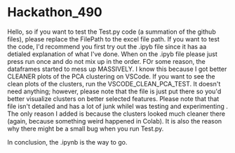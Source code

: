 # Hackathon_490

Hello, so if you want to test the Test.py code (a summation of the github files), please replace the FilePath to the excel file path.
If you want to test the code, I'd recommend you first try out the .ipyb file since it has aa detialed explanation of what I've done. When on the .ipyb file
please just press run once and do not mix up in the order. FOr some reason, the dataframes started to mess up MASSIVELY. I know this because I got better 
CLEANER plots of the PCA clustering on VSCode. If you want to see the clean plots of the clusters, run the VSCODE_CLEAN_PCA_TEST. It doesn't need anything; however, 
please note that the file is just put there so you'd better visualize clusters on better selected features. Please note that that file isn't detailed and has a lot of  junk whileI was testing and experimenting . The only reason I added is because the clusters looked much cleaner there (again, because something weird happened in Colab). It is also the  reason why there might be a small bug when you run Test.py.

In conclusion, the .ipynb is the way to go. 

